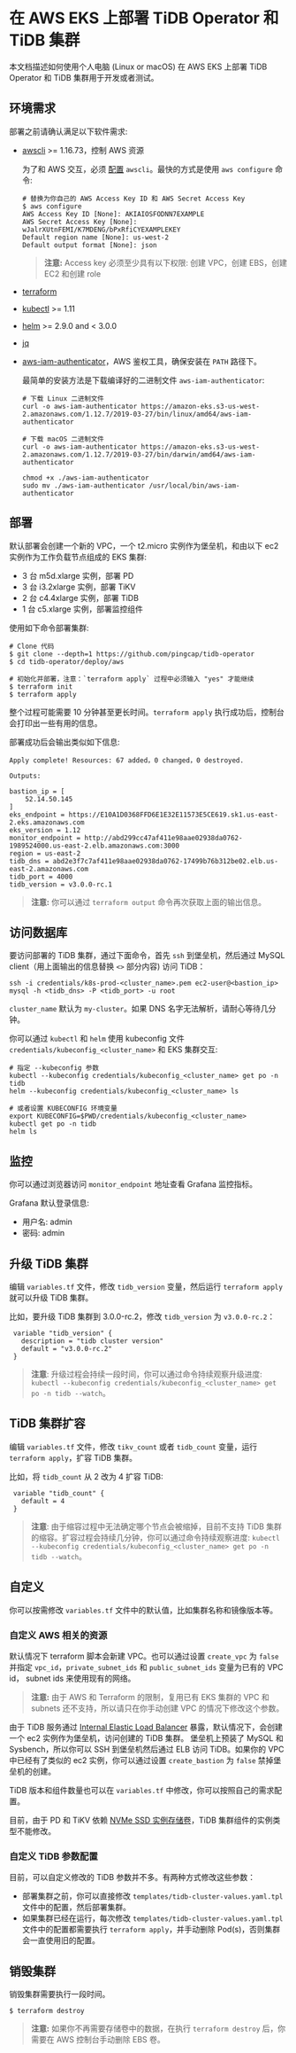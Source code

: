 # 在 AWS EKS 上部署 TiDB Operator 和 TiDB 集群

本文档描述如何使用个人电脑 (Linux or macOS) 在 AWS EKS 上部署 TiDB Operator 和 TiDB 集群用于开发或者测试。

## 环境需求

部署之前请确认满足以下软件需求:
* [awscli](https://docs.aws.amazon.com/cli/latest/userguide/cli-chap-install.html) >= 1.16.73，控制 AWS 资源

  为了和 AWS 交互，必须 [配置](https://docs.aws.amazon.com/cli/latest/userguide/cli-chap-getting-started.html) `awscli`。最快的方式是使用 `aws configure` 命令:

  ``` shell
  # 替换为你自己的 AWS Access Key ID 和 AWS Secret Access Key
  $ aws configure
  AWS Access Key ID [None]: AKIAIOSFODNN7EXAMPLE
  AWS Secret Access Key [None]: wJalrXUtnFEMI/K7MDENG/bPxRfiCYEXAMPLEKEY
  Default region name [None]: us-west-2
  Default output format [None]: json
  ```
  > **注意:** Access key 必须至少具有以下权限: 创建 VPC，创建 EBS，创建 EC2 和创建 role
* [terraform](https://learn.hashicorp.com/terraform/getting-started/install.html)
* [kubectl](https://kubernetes.io/docs/tasks/tools/install-kubectl/#install-kubectl) >= 1.11
* [helm](https://github.com/helm/helm/blob/master/docs/install.md#installing-the-helm-client) >= 2.9.0 and < 3.0.0
* [jq](https://stedolan.github.io/jq/download/)
* [aws-iam-authenticator](https://docs.aws.amazon.com/eks/latest/userguide/install-aws-iam-authenticator.html)，AWS 鉴权工具，确保安装在 `PATH` 路径下。

  最简单的安装方法是下载编译好的二进制文件 `aws-iam-authenticator`:

  ``` shell
  # 下载 Linux 二进制文件
  curl -o aws-iam-authenticator https://amazon-eks.s3-us-west-2.amazonaws.com/1.12.7/2019-03-27/bin/linux/amd64/aws-iam-authenticator

  # 下载 macOS 二进制文件
  curl -o aws-iam-authenticator https://amazon-eks.s3-us-west-2.amazonaws.com/1.12.7/2019-03-27/bin/darwin/amd64/aws-iam-authenticator

  chmod +x ./aws-iam-authenticator
  sudo mv ./aws-iam-authenticator /usr/local/bin/aws-iam-authenticator
  ```

## 部署

默认部署会创建一个新的 VPC，一个 t2.micro 实例作为堡垒机，和由以下 ec2 实例作为工作负载节点组成的 EKS 集群:

* 3 台 m5d.xlarge 实例，部署 PD
* 3 台 i3.2xlarge 实例，部署 TiKV
* 2 台 c4.4xlarge 实例，部署 TiDB
* 1 台 c5.xlarge 实例，部署监控组件

使用如下命令部署集群:

``` shell
# Clone 代码
$ git clone --depth=1 https://github.com/pingcap/tidb-operator
$ cd tidb-operator/deploy/aws

# 初始化并部署，注意：`terraform apply` 过程中必须输入 "yes" 才能继续
$ terraform init
$ terraform apply
```

整个过程可能需要 10 分钟甚至更长时间。`terraform apply` 执行成功后，控制台会打印出一些有用的信息。

部署成功后会输出类似如下信息:

```
Apply complete! Resources: 67 added，0 changed，0 destroyed.

Outputs:

bastion_ip = [
    52.14.50.145
]
eks_endpoint = https://E10A1D0368FFD6E1E32E11573E5CE619.sk1.us-east-2.eks.amazonaws.com
eks_version = 1.12
monitor_endpoint = http://abd299cc47af411e98aae02938da0762-1989524000.us-east-2.elb.amazonaws.com:3000
region = us-east-2
tidb_dns = abd2e3f7c7af411e98aae02938da0762-17499b76b312be02.elb.us-east-2.amazonaws.com
tidb_port = 4000
tidb_version = v3.0.0-rc.1
```

> **注意:** 你可以通过 `terraform output` 命令再次获取上面的输出信息。

## 访问数据库

要访问部署的 TiDB 集群，通过下面命令，首先 `ssh` 到堡垒机，然后通过 MySQL client（用上面输出的信息替换 `<>` 部分内容) 访问 TiDB：

``` shell
ssh -i credentials/k8s-prod-<cluster_name>.pem ec2-user@<bastion_ip>
mysql -h <tidb_dns> -P <tidb_port> -u root
```

`cluster_name` 默认为 `my-cluster`。如果 DNS 名字无法解析，请耐心等待几分钟。

你可以通过 `kubectl` 和 `helm` 使用 kubeconfig 文件 `credentials/kubeconfig_<cluster_name>` 和 EKS 集群交互:

``` shell
# 指定 --kubeconfig 参数
kubectl --kubeconfig credentials/kubeconfig_<cluster_name> get po -n tidb
helm --kubeconfig credentials/kubeconfig_<cluster_name> ls

# 或者设置 KUBECONFIG 环境变量
export KUBECONFIG=$PWD/credentials/kubeconfig_<cluster_name>
kubectl get po -n tidb
helm ls
```

## 监控

你可以通过浏览器访问 `monitor_endpoint` 地址查看 Grafana 监控指标。

Grafana 默认登录信息:

- 用户名: admin
- 密码: admin

## 升级 TiDB 集群

编辑 `variables.tf` 文件，修改 `tidb_version` 变量，然后运行 `terraform apply` 就可以升级 TiDB 集群。

比如，要升级 TiDB 集群到 3.0.0-rc.2，修改 `tidb_version` 为 `v3.0.0-rc.2`：

```
 variable "tidb_version" {
   description = "tidb cluster version"
   default = "v3.0.0-rc.2"
 }
```

> **注意**: 升级过程会持续一段时间，你可以通过命令持续观察升级进度: `kubectl --kubeconfig credentials/kubeconfig_<cluster_name> get po -n tidb --watch`。

## TiDB 集群扩容

编辑 `variables.tf` 文件，修改 `tikv_count` 或者 `tidb_count` 变量，运行 `terraform apply`，扩容 TiDB 集群。

比如，将 `tidb_count` 从 2 改为 4 扩容 TiDB:

```
 variable "tidb_count" {
   default = 4
 }
```

> **注意**: 由于缩容过程中无法确定哪个节点会被缩掉，目前不支持 TiDB 集群的缩容。扩容过程会持续几分钟，你可以通过命令持续观察进度: `kubectl --kubeconfig credentials/kubeconfig_<cluster_name> get po -n tidb --watch`。

## 自定义

你可以按需修改 `variables.tf` 文件中的默认值，比如集群名称和镜像版本等。

### 自定义 AWS 相关的资源

默认情况下 terraform 脚本会新建 VPC。也可以通过设置 `create_vpc` 为 `false` 并指定 `vpc_id`，`private_subnet_ids` 和 `public_subnet_ids` 变量为已有的 VPC id， subnet ids 来使用现有的网络。

> **注意:** 由于 AWS 和 Terraform 的限制，复用已有 EKS 集群的 VPC 和 subnets 还不支持，所以请只在你手动创建 VPC 的情况下修改这个参数。

由于 TiDB 服务通过 [Internal Elastic Load Balancer](https://aws.amazon.com/blogs/aws/internal-elastic-load-balancers/) 暴露，默认情况下，会创建一个 ec2 实例作为堡垒机，访问创建的 TiDB 集群。 堡垒机上预装了 MySQL 和 Sysbench，所以你可以 SSH 到堡垒机然后通过 ELB 访问 TiDB。如果你的 VPC 中已经有了类似的 ec2 实例，你可以通过设置 `create_bastion` 为 `false` 禁掉堡垒机的创建。

TiDB 版本和组件数量也可以在 `variables.tf` 中修改，你可以按照自己的需求配置。

目前，由于 PD 和 TiKV 依赖 [NVMe SSD 实例存储卷](https://docs.aws.amazon.com/AWSEC2/latest/UserGuide/ssd-instance-store.html)，TiDB 集群组件的实例类型不能修改。

### 自定义 TiDB 参数配置

目前，可以自定义修改的 TiDB 参数并不多。有两种方式修改这些参数：

* 部署集群之前，你可以直接修改 `templates/tidb-cluster-values.yaml.tpl` 文件中的配置，然后部署集群。
* 如果集群已经在运行，每次修改 `templates/tidb-cluster-values.yaml.tpl` 文件中的配置都需要执行 `terraform apply`，并手动删除 Pod(s)，否则集群会一直使用旧的配置。

## 销毁集群

销毁集群需要执行一段时间。

``` shell
$ terraform destroy
```

> **注意:** 如果你不再需要存储卷中的数据，在执行 `terraform destroy` 后，你需要在 AWS 控制台手动删除 EBS 卷。
